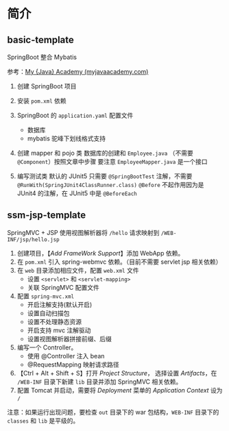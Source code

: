 # 简介

## basic-template

SpringBoot 整合 Mybatis

参考：[My {Java} Academy (myjavaacademy.com)](https://myjavaacademy.com/spring-mybatis-integration-and-junit-testing-using-springs-embedded-database/)

1. 创建 SpringBoot 项目
2. 安装 `pom.xml` 依赖
3. SpringBoot 的 `application.yaml` 配置文件

   - 数据库
   - mybatis 驼峰下划线格式支持

4. 创建 mapper 和 pojo 类
数据库的创建和 `Employee.java` （不需要 `@Component`）按照文章中步骤
要注意 `EmployeeMapper.java` 是一个接口
5. 编写测试类
默认的 JUnit5 只需要 `@SpringBootTest` 注解，不需要 `@RunWith(SpringJUnit4ClassRunner.class)`
`@Before` 不起作用因为是 JUnit4 的注解，在 JUnit5 中是 `@BeforeEach`


## ssm-jsp-template

SpringMVC + JSP 使用视图解析器将 `/hello` 请求映射到 `/WEB-INF/jsp/hello.jsp`

1. 创建项目，【*Add FrameWork Support*】添加 WebApp 依赖。
2. 在 `pom.xml` 引入 spring-webmvc 依赖。（目前不需要 servlet jsp 相关依赖）
3. 在 `web` 目录添加相应文件，配置 `web.xml` 文件
   - 设置 `<servlet>` 和 `<servlet-mapping>`
   - 关联 SpringMVC 配置文件
4. 配置 `spring-mvc.xml`
   - 开启注解支持(默认开启)
   - 设置自动扫描包
   - 设置不处理静态资源
   - 开启支持 mvc 注解驱动
   - 设置视图解析器拼接前缀、后缀
5. 编写一个 Controller。 
   - 使用 @Controller 注入 bean
   - @RequestMapping 映射请求路径
6. 【Ctrl + Alt + Shift + S】打开 *Project Structure*， 选择设置 *Artifacts*，在 `/WEB-INF` 目录下新建 `lib` 目录并添加 SpringMVC 相关依赖。
7. 配置 Tomcat 并启动，需要将 *Deployment* 菜单的 *Application Context* 设为 `/`

注意：如果运行出现问题，要检查 `out` 目录下的 war 包结构，`WEB-INF` 目录下的 `classes` 和 `lib` 是平级的。

